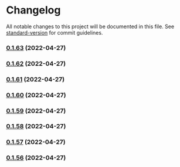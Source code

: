 # Changelog

All notable changes to this project will be documented in this file. See [standard-version](https://github.com/conventional-changelog/standard-version) for commit guidelines.

### [0.1.63](https://github.com/srclaunch/web-application-state/compare/v0.1.62...v0.1.63) (2022-04-27)

### [0.1.62](https://github.com/srclaunch/web-application-state/compare/v0.1.61...v0.1.62) (2022-04-27)

### [0.1.61](https://github.com/srclaunch/web-application-state/compare/v0.1.60...v0.1.61) (2022-04-27)

### [0.1.60](https://github.com/srclaunch/web-application-state/compare/v0.1.59...v0.1.60) (2022-04-27)

### [0.1.59](https://github.com/srclaunch/web-application-state/compare/v0.1.58...v0.1.59) (2022-04-27)

### [0.1.58](https://github.com/srclaunch/web-application-state/compare/v0.1.57...v0.1.58) (2022-04-27)

### [0.1.57](https://github.com/srclaunch/web-application-state/compare/v0.1.56...v0.1.57) (2022-04-27)

### [0.1.56](https://github.com/srclaunch/web-application-state/compare/v0.1.54...v0.1.56) (2022-04-27)
